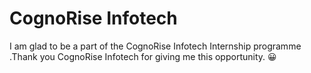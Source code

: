 # CognoRise Infotech
I am glad to be a part of the CognoRise Infotech Internship programme .Thank you CognoRise Infotech for giving me this opportunity. 😀